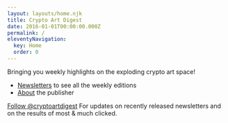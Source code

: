 ```yaml
---
layout: layouts/home.njk
title: Crypto Art Digest
date: 2016-01-01T00:00:00.000Z
permalink: /
eleventyNavigation:
  key: Home
  order: 0
---
```

Bringing you weekly highlights on the 
exploding crypto art space!

* [Newsletters](/newsletters) to see 
all the weekly editions
* [About](/about) the publisher

<a class="twitter-follow-button"
  href="https://twitter.com/cryptoartdigest">
Follow @cryptoartdigest</a>
For updates on recently released newsletters
and on the results of most & much clicked.
